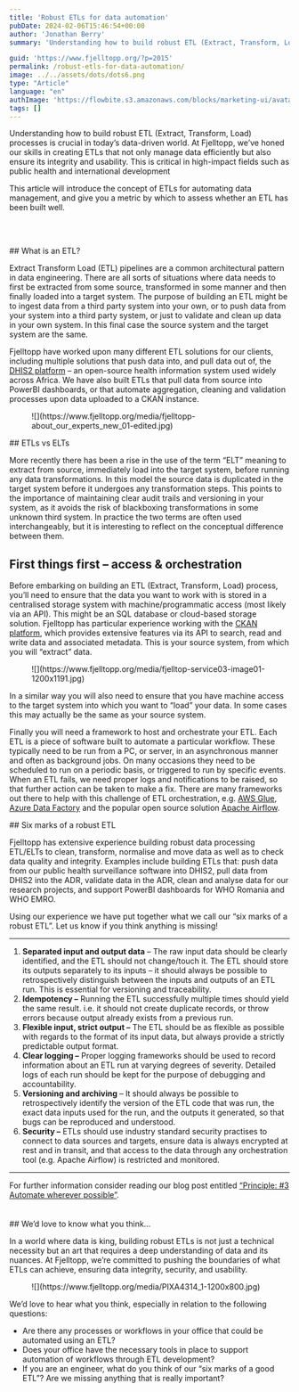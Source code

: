 ```yaml
---
title: 'Robust ETLs for data automation'
pubDate: 2024-02-06T15:46:54+00:00
author: 'Jonathan Berry'
summary: 'Understanding how to build robust ETL (Extract, Transform, Load) processes is crucial in today’s data-driven world. '

guid: 'https://www.fjelltopp.org/?p=2015'
permalink: /robust-etls-for-data-automation/
image: ../../assets/dots/dots6.png
type: "Article"
language: "en"
authImage: 'https://flowbite.s3.amazonaws.com/blocks/marketing-ui/avatars/bonnie-green.png'
tags: []
---
```


Understanding how to build robust ETL (Extract, Transform, Load) processes is crucial in today’s data-driven world. At Fjelltopp, we’ve honed our skills in creating ETLs that not only manage data efficiently but also ensure its integrity and usability. This is critical in high-impact fields such as public health and international development

This article will introduce the concept of ETLs for automating data management, and give you a metric by which to assess whether an ETL has been built well.

<div aria-hidden="true" class="wp-block-spacer" style="height:47px"></div>## What is an ETL?

Extract Transform Load (ETL) pipelines are a common architectural pattern in data engineering. There are all sorts of situations where data needs to first be extracted from some source, transformed in some manner and then finally loaded into a target system. The purpose of building an ETL might be to ingest data from a third party system into your own, or to push data from your system into a third party system, or just to validate and clean up data in your own system. In this final case the source system and the target system are the same.

Fjelltopp have worked upon many different ETL solutions for our clients, including multiple solutions that push data into, and pull data out of, the [DHIS2 platform](https://dhis2.org) – an open-source health information system used widely across Africa. We have also built ETLs that pull data from source into PowerBI dashboards, or that automate aggregation, cleaning and validation processes upon data uploaded to a CKAN instance.

<figure class="wp-block-image size-large">![](https://www.fjelltopp.org/media/fjelltopp-about_our_experts_new_01-edited.jpg)</figure>## ETLs vs ELTs

More recently there has been a rise in the use of the term “ELT” meaning to extract from source, immediately load into the target system, before running any data transformations. In this model the source data is duplicated in the target system before it undergoes any transformation steps. This points to the importance of maintaining clear audit trails and versioning in your system, as it avoids the risk of blackboxing transformations in some unknown third system. In practice the two terms are often used interchangeably, but it is interesting to reflect on the conceptual difference between them.

## First things first – access &amp; orchestration

Before embarking on building an ETL (Extract, Transform, Load) process, you’ll need to ensure that the data you want to work with is stored in a centralised storage system with machine/programmatic access (most likely via an API). This might be an SQL database or cloud-based storage solution. Fjelltopp has particular experience working with the [CKAN platform](https://www.fjelltopp.org/service/ckan-support-service/), which provides extensive features via its API to search, read and write data and associated metadata. This is your source system, from which you will “extract” data.

<div class="wp-block-media-text is-stacked-on-mobile"><figure class="wp-block-media-text__media">![](https://www.fjelltopp.org/media/fjelltop-service03-image01-1200x1191.jpg)</figure><div class="wp-block-media-text__content">In a similar way you will also need to ensure that you have machine access to the target system into which you want to “load” your data. In some cases this may actually be the same as your source system.

Finally you will need a framework to host and orchestrate your ETL. Each ETL is a piece of software built to automate a particular workflow. These typically need to be run from a PC, or server, in an asynchronous manner and often as background jobs. On many occasions they need to be scheduled to run on a periodic basis, or triggered to run by specific events. When an ETL fails, we need proper logs and notifications to be raised, so that further action can be taken to make a fix. There are many frameworks out there to help with this challenge of ETL orchestration, e.g. [AWS Glue](https://aws.amazon.com/glue/), [Azure Data Factory](https://azure.microsoft.com/en-gb/products/data-factory) and the popular open source solution [Apache Airflow](https://airflow.apache.org/).

</div></div>## Six marks of a robust ETL

Fjelltopp has extensive experience building robust data processing ETL/ELTs to clean, transform, normalise and move data as well as to check data quality and integrity. Examples include building ETLs that: push data from our public health surveillance software into DHIS2, pull data from DHIS2 into the ADR, validate data in the ADR, clean and analyse data for our research projects, and support PowerBI dashboards for WHO Romania and WHO EMRO.

Using our experience we have put together what we call our “six marks of a robust ETL”. Let us know if you think anything is missing!

---

1. **Separated input and output data** – The raw input data should be clearly identified, and the ETL should not change/touch it. The ETL should store its outputs separately to its inputs – it should always be possible to retrospectively distinguish between the inputs and outputs of an ETL run. This is essential for versioning and traceability.
2. **Idempotency –** Running the ETL successfully multiple times should yield the same result. i.e. it should not create duplicate records, or throw errors because output already exists from a previous run.
3. **Flexible input, strict output –** The ETL should be as flexible as possible with regards to the format of its input data, but always provide a strictly predictable output format.
4. **Clear logging –** Proper logging frameworks should be used to record information about an ETL run at varying degrees of severity. Detailed logs of each run should be kept for the purpose of debugging and accountability.
5. **Versioning and archiving** – It should always be possible to retrospectively identify the version of the ETL code that was run, the exact data inputs used for the run, and the outputs it generated, so that bugs can be reproduced and understood.
6. **Security –** ETLs should use industry standard security practises to connect to data sources and targets, ensure data is always encrypted at rest and in transit, and that access to the data through any orchestration tool (e.g. Apache Airflow) is restricted and monitored.

---

For further information consider reading our blog post entitled [“Principle: #3 Automate wherever possible”](https://www.fjelltopp.org/data-management-principle-automate-wherever-possible/).

<div aria-hidden="true" class="wp-block-spacer" style="height:21px"></div>## We’d love to know what you think…

In a world where data is king, building robust ETLs is not just a technical necessity but an art that requires a deep understanding of data and its nuances. At Fjelltopp, we’re committed to pushing the boundaries of what ETLs can achieve, ensuring data integrity, security, and usability.

<div class="wp-block-media-text is-stacked-on-mobile"><figure class="wp-block-media-text__media">![](https://www.fjelltopp.org/media/PIXA4314_1-1200x800.jpg)</figure><div class="wp-block-media-text__content">We’d love to hear what you think, especially in relation to the following questions:

- Are there any processes or workflows in your office that could be automated using an ETL?
- Does your office have the necessary tools in place to support automation of workflows through ETL development?
- If you are an engineer, what do you think of our “six marks of a good ETL”? Are we missing anything that is really important?

</div></div>
